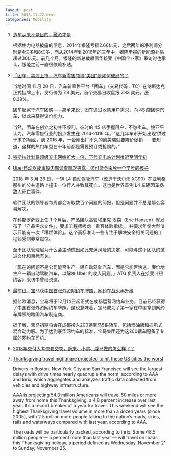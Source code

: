 ```yaml
---
layout: post
title: 2018.11.22 News
categories: Mobility
---
```


1. [造车从来不是目的，融资才是](https://www.huxiu.com/article/272739.html)

    根据格力电器披露的信息，2014年银隆亏损2.66亿元，之后两年的净利润分别是4亿多和8亿多，而从2014年到2016年的三年中，银隆申报的新能源补贴超过30亿元。前几个月，银隆的新总裁赖信华接受《中国企业家》采访时也承认，银隆之前一直很依赖补贴。

2. [「团车」美股上市，汽车新零售领域“美团”是如何破局的？](https://36kr.com/p/5162757.html)

    当地时间 11 月 20 日，汽车新零售平台「团车」（交易代码：TC）在纳斯达克正式挂牌上市，发行价为 7.8 美元，首个交易日收盘报 7.83 美元，涨 0.38%。
    
    团车起家于汽车团购——简单来说，团车通过收集用户需求，向 4S 店团购汽车，以此来获得议价能力。

    当然，团车在创立之初并不顺利，彼时的 4S 店手握用户，不愁卖车。姚亚平认为，汽车零售行业的拐点发生在 2014-2016 年。“这几年车市开始出现‘供过于求’的局面，到 2016 年，一台刚出厂不久的凯美瑞就要降价促销——要知道，这样的热门车型在十年前都是需要预订或抢购的。”

3. [特斯拉计划将超级充电网络扩大一倍，下代充电站计划推迟至明年初](https://36kr.com/p/5163157.html)

4. [Uber自动驾驶事故内部调查首次披露：这可能会杀死一个学步的孩子](https://36kr.com/p/5163182.html)

    2018 年 3 月 26 日，一辆 L4 自动驾驶汽车（改造于沃尔沃 XC90）在亚利桑那州的公共道路上撞击一位行人并致其死亡。这也是世界首例 L4 车辆因车祸致人死亡事件。

    软件团队的领导者每周都会听取数百个问题的简报，但是问题并不总是那么容易解决。

    在科斯罗萨西上任 1 个月后，产品团队高管埃里克·汉森（Eric Hansen）就发布了「产品需求文件」，要求工程师考虑「乘客体验指标」，并要求年终大型演示只能有一次「糟糕体验」。这个高标准让一些专注于解决安全相关问题的工程师感到非常震惊。

    至于团队管理层为什么会主动做出如此充满风险的决定，可能与这个团队的激进文化和目标有关。

    「现在的问题不是公司能否生产一辆自动驾驶汽车，而是它能否快速、廉价地生产一辆自动驾驶汽车，以解决 Uber 的收入问题。」ATG 负责人在接受《纽约客》采访中曾经说道。

5. [最前线 - 宝马获中国首张外资网约车牌照，网约车战火再升级](https://36kr.com/p/5163234.html)

    据亿欧消息，宝马将于12月14日起正式在成都运营网约车业务，目前已经获得了中国首张外资网约车牌照。这也意味着，宝马成为了第一家在中国拿到网约车牌照的跨国汽车制造商。

    据了解，宝马初期将会在成都投入200辆宝马5系轿车，包括燃油版和插电式混合动力版。为了达到豪华网约车的标准，宝马集团还为这200辆车配备了专属的网约车司机。

6. [2018年交付大考快要交卷，蔚来、小鹏、威马做的怎么样了？](https://36kr.com/p/5163245.html)

7. [Thanksgiving travel nightmare projected to hit these US cities the worst](https://techcrunch.com/2018/11/21/thanksgiving-travel-nightmare-projected-to-hit-these-u-s-cities-the-worst/)

    Drivers in Boston, New York City and San Francisco will see the largest delays with drive times nearly quadruple the norm, according to AAA and Inrix, which aggregates and analyzes traffic data collected from vehicles and highway infrastructure.

    AAA is projecting 54.3 million Americans will travel 50 miles or more away from home this Thanksgiving, a 4.8 percent increase over last year. It’s a record breaker of a year for travel. This weekend will see the highest Thanksgiving travel volume in more than a dozen years (since 2005), with 2.5 million more people taking to the nation’s roads, skies, rails and waterways compared with last year, according to AAA.

    The roads will be particularly packed, according to Inrix. Some 48.5 million people — 5 percent more than last year — will travel on roads this Thanksgiving holiday, a period defined as Wednesday, November 21 to Sunday, November 25.